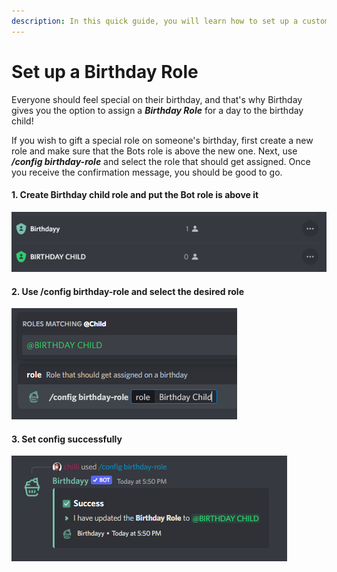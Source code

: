 ```yaml
---
description: In this quick guide, you will learn how to set up a custom birthday role.
---
```


# Set up a Birthday Role

Everyone should feel special on their birthday, and that's why Birthday gives you the option to assign a _**Birthday Role**_ for a day to the birthday child!

If you wish to gift a special role on someone's birthday, first create a new role and make sure that the Bots role is above the new one. Next, use _**/config birthday-role**_ and select the role that should get assigned. Once you receive the confirmation message, you should be good to go.

#### 1. Create Birthday child role and put the Bot role is above it

![Birthdayy Bot role is above the birthday child role](../.gitbook/assets/BotOverBirthdayRole)

#### 2. Use /config birthday-role and select the desired role

![Select the Birthay Child Role](../.gitbook/assets/grafik.png)

#### 3. Set config successfully

![Success message](<../.gitbook/assets/grafik (3).png>)
